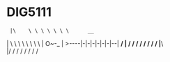 # DIG5111
     |\    \ \ \ \ \ \ \      __   
|  \    \ \ \ \ \ \ \   | O~-_
|   >----|-|-|-|-|-|-|--|  __/
|  /    / / / / / / /   |__\  
|/     / / / / / / /
